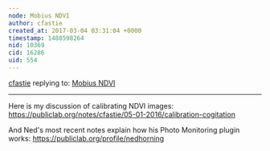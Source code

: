```yaml
---
node: Mobius NDVI
author: cfastie
created_at: 2017-03-04 03:31:04 +0000
timestamp: 1488598264
nid: 10369
cid: 16286
uid: 554
---
```




[cfastie](../profile/cfastie) replying to: [Mobius NDVI](../notes/cfastie/04-26-2014/mobius-ndvi)

----
Here is my discussion of calibrating NDVI images: 
https://publiclab.org/notes/cfastie/05-01-2016/calibration-cogitation

And Ned's most recent notes explain how his Photo Monitoring plugin works:
https://publiclab.org/profile/nedhorning